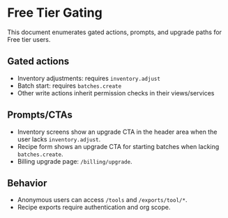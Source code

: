 # Free Tier Gating

This document enumerates gated actions, prompts, and upgrade paths for Free tier users.

## Gated actions
- Inventory adjustments: requires `inventory.adjust`
- Batch start: requires `batches.create`
- Other write actions inherit permission checks in their views/services

## Prompts/CTAs
- Inventory screens show an upgrade CTA in the header area when the user lacks `inventory.adjust`.
- Recipe form shows an upgrade CTA for starting batches when lacking `batches.create`.
- Billing upgrade page: `/billing/upgrade`.

## Behavior
- Anonymous users can access `/tools` and `/exports/tool/*`.
- Recipe exports require authentication and org scope.
